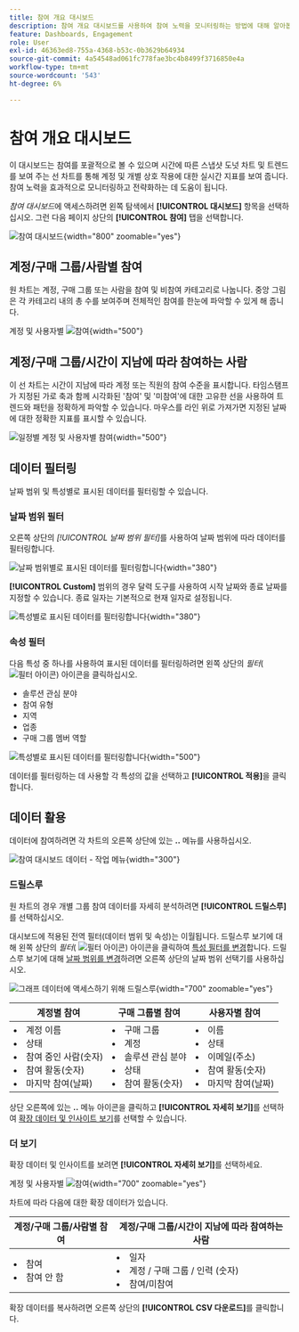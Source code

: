 ```yaml
---
title: 참여 개요 대시보드
description: 참여 개요 대시보드를 사용하여 참여 노력을 모니터링하는 방법에 대해 알아봅니다.
feature: Dashboards, Engagement
role: User
exl-id: 46363ed8-755a-4368-b53c-0b3629b64934
source-git-commit: 4a54548ad061fc778fae3bc4b8499f3716850e4a
workflow-type: tm+mt
source-wordcount: '543'
ht-degree: 6%

---
```


# 참여 개요 대시보드

이 대시보드는 참여를 포괄적으로 볼 수 있으며 시간에 따른 스냅샷 도넛 차트 및 트렌드를 보여 주는 선 차트를 통해 계정 및 개별 상호 작용에 대한 실시간 지표를 보여 줍니다. 참여 노력을 효과적으로 모니터링하고 전략화하는 데 도움이 됩니다.

_참여 대시보드_&#x200B;에 액세스하려면 왼쪽 탐색에서 **[!UICONTROL 대시보드]** 항목을 선택하십시오. 그런 다음 페이지 상단의 **[!UICONTROL 참여]** 탭을 선택합니다.

<!-- To generate a shareable PDF of your current view, click **[!UICONTROL Export]** at the top-right corner of the page. To engage with the data, use the action menu in the top-right corner. -->

![참여 대시보드](./assets/engagement-dashboard.png){width="800" zoomable="yes"}

## 계정/구매 그룹/사람별 참여

원 차트는 계정, 구매 그룹 또는 사람을 참여 및 비참여 카테고리로 나눕니다. 중앙 그림은 각 카테고리 내의 총 수를 보여주며 전체적인 참여를 한눈에 파악할 수 있게 해 줍니다.

계정 및 사용자별 ![참여](assets/engagement-accounts.png){width="500"}

## 계정/구매 그룹/시간이 지남에 따라 참여하는 사람

이 선 차트는 시간이 지남에 따라 계정 또는 직원의 참여 수준을 표시합니다. 타임스탬프가 지정된 가로 축과 함께 시각화된 &#39;참여&#39; 및 &#39;미참여&#39;에 대한 고유한 선을 사용하여 트렌드와 패턴을 정확하게 파악할 수 있습니다. 마우스를 라인 위로 가져가면 지정된 날짜에 대한 정확한 지표를 표시할 수 있습니다.

![일정별 계정 및 사용자별 참여](assets/engagement-accounts-over-time.png){width="500"}

## 데이터 필터링

날짜 범위 및 특성별로 표시된 데이터를 필터링할 수 있습니다.

### 날짜 범위 필터

오른쪽 상단의 _[!UICONTROL 날짜 범위 필터]_&#x200B;를 사용하여 날짜 범위에 따라 데이터를 필터링합니다.

![날짜 범위별로 표시된 데이터를 필터링합니다](./assets/engagement-date-filter.png){width="380"}

**[!UICONTROL Custom]** 범위의 경우 달력 도구를 사용하여 시작 날짜와 종료 날짜를 지정할 수 있습니다. 종료 일자는 기본적으로 현재 일자로 설정됩니다.

![특성별로 표시된 데이터를 필터링합니다](./assets/engagement-date-filter-custom.png){width="380"}

### 속성 필터

다음 특성 중 하나를 사용하여 표시된 데이터를 필터링하려면 왼쪽 상단의 _필터_( ![필터 아이콘](../assets/do-not-localize/icon-filter.svg)) 아이콘을 클릭하십시오.

* 솔루션 관심 분야
* 참여 유형
* 지역
* 업종
* 구매 그룹 멤버 역할

![특성별로 표시된 데이터를 필터링합니다](./assets/engagement-dashboard-filters.png){width="500"}

데이터를 필터링하는 데 사용할 각 특성의 값을 선택하고 **[!UICONTROL 적용]**&#x200B;을 클릭합니다.

## 데이터 활용

데이터에 참여하려면 각 차트의 오른쪽 상단에 있는 **..** 메뉴를 사용하십시오.

![참여 대시보드 데이터 - 작업 메뉴](assets/engagement-action-menu.png){width="300"}

### 드릴스루

원 차트의 경우 개별 그룹 참여 데이터를 자세히 분석하려면 **[!UICONTROL 드릴스루]**&#x200B;를 선택하십시오.

대시보드에 적용된 전역 필터(데이터 범위 및 속성)는 이월됩니다. 드릴스루 보기에 대해 왼쪽 상단의 _필터_( ![필터 아이콘](../assets/do-not-localize/icon-filter.svg)) 아이콘을 클릭하여 [특성 필터를 변경](#filter-the-data)합니다. 드릴스루 보기에 대해 [날짜 범위를 변경](#date-range-filter)하려면 오른쪽 상단의 날짜 범위 선택기를 사용하십시오.

![그래프 데이터에 액세스하기 위해 드릴스루](./assets/engagement-buying-groups-drill-through.png){width="700" zoomable="yes"}

| 계정별 참여 | 구매 그룹별 참여 | 사용자별 참여 |
| ---------------------- | --------------------------- | -------------------- |
| <li>계정 이름 <li>상태 <li>참여 중인 사람(숫자)<li>참여 활동(숫자) <li>마지막 참여(날짜) | <li>구매 그룹 <li>계정 <li>솔루션 관심 분야 <li>상태 <li>참여 활동(숫자) | <li>이름 <li>상태 <li>이메일(주소) <li>참여 활동(숫자) <li>마지막 참여(날짜) |

상단 오른쪽에 있는 **..** 메뉴 아이콘을 클릭하고 **[!UICONTROL 자세히 보기]**&#x200B;를 선택하여 [확장 데이터 및 인사이트 보기](#view-more)를 선택할 수 있습니다.

### 더 보기

확장 데이터 및 인사이트를 보려면 **[!UICONTROL 자세히 보기]**&#x200B;를 선택하세요.

계정 및 사용자별 ![참여](./assets/engagement-buying-groups-time-view-more.png){width="700" zoomable="yes"}

차트에 따라 다음에 대한 확장 데이터가 있습니다.

| 계정/구매 그룹/사람별 참여 | 계정/구매 그룹/시간이 지남에 따라 참여하는 사람 |
| ----------------------------------------------- | -------------------------------------------------- | 
| <li>참여 <li>참여 안 함 | <li>일자 <li>계정 / 구매 그룹 / 인력 (숫자) <li>참여/미참여 |

확장 데이터를 복사하려면 오른쪽 상단의 **[!UICONTROL CSV 다운로드]**&#x200B;를 클릭합니다.
